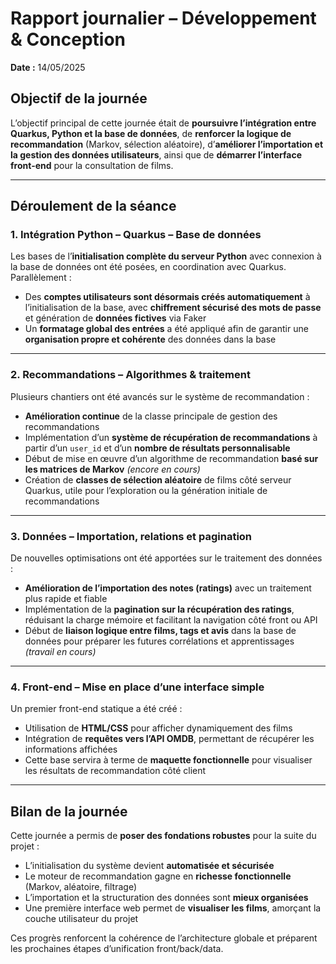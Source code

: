 # Rapport journalier – Développement & Conception  
**Date :** 14/05/2025  

## Objectif de la journée  
L’objectif principal de cette journée était de **poursuivre l’intégration entre Quarkus, Python et la base de données**, de **renforcer la logique de recommandation** (Markov, sélection aléatoire), d’**améliorer l’importation et la gestion des données utilisateurs**, ainsi que de **démarrer l’interface front-end** pour la consultation de films.

---

## Déroulement de la séance  

### 1. Intégration Python – Quarkus – Base de données  
Les bases de l’**initialisation complète du serveur Python** avec connexion à la base de données ont été posées, en coordination avec Quarkus.  
Parallèlement :  
- Des **comptes utilisateurs sont désormais créés automatiquement** à l’initialisation de la base, avec **chiffrement sécurisé des mots de passe** et génération de **données fictives** via Faker  
- Un **formatage global des entrées** a été appliqué afin de garantir une **organisation propre et cohérente** des données dans la base

---

### 2. Recommandations – Algorithmes & traitement  
Plusieurs chantiers ont été avancés sur le système de recommandation :  
- **Amélioration continue** de la classe principale de gestion des recommandations  
- Implémentation d’un **système de récupération de recommandations** à partir d’un `user_id` et d’un **nombre de résultats personnalisable**  
- Début de mise en œuvre d’un algorithme de recommandation **basé sur les matrices de Markov** *(encore en cours)*  
- Création de **classes de sélection aléatoire** de films côté serveur Quarkus, utile pour l’exploration ou la génération initiale de recommandations

---

### 3. Données – Importation, relations et pagination  
De nouvelles optimisations ont été apportées sur le traitement des données :  
- **Amélioration de l’importation des notes (ratings)** avec un traitement plus rapide et fiable  
- Implémentation de la **pagination sur la récupération des ratings**, réduisant la charge mémoire et facilitant la navigation côté front ou API  
- Début de **liaison logique entre films, tags et avis** dans la base de données pour préparer les futures corrélations et apprentissages *(travail en cours)*

---

### 4. Front-end – Mise en place d’une interface simple  
Un premier front-end statique a été créé :  
- Utilisation de **HTML/CSS** pour afficher dynamiquement des films  
- Intégration de **requêtes vers l’API OMDB**, permettant de récupérer les informations affichées  
- Cette base servira à terme de **maquette fonctionnelle** pour visualiser les résultats de recommandation côté client  

---

## Bilan de la journée  
Cette journée a permis de **poser des fondations robustes** pour la suite du projet :  
- L’initialisation du système devient **automatisée et sécurisée**  
- Le moteur de recommandation gagne en **richesse fonctionnelle** (Markov, aléatoire, filtrage)  
- L’importation et la structuration des données sont **mieux organisées**  
- Une première interface web permet de **visualiser les films**, amorçant la couche utilisateur du projet  

Ces progrès renforcent la cohérence de l’architecture globale et préparent les prochaines étapes d’unification front/back/data.

